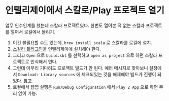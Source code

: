 
# 인텔리제이에서 스칼로/Play 프로젝트 열기

업무 인수인계를 했는데 스칼라 프로젝트였다. 한번도 열어본 적 없는 스칼라 프로젝트를 열어서 로컬에서 돌리기.

1. 이건 불필요할 수도 있는데, `brew install scala` 로 스칼라를 로컬에 설치.
1. [스칼라 플러그인](https://plugins.jetbrains.com/plugin/1347-scala)을 인텔리제이에 설치해야 한다.
1. 그리고 `Open` 으로 `build.sbt` 를 선택하고 `open as project` 으로 하면 스칼라 프로젝트로 인식해서 연다.
1. 그런데 아무리 기다려도 프로젝트 빌드가 안 된다. 에러 메시지로 찾아보니 설정에서 `Download: Library sources` 에 체크되있는 것을 해제해야 빌드가 진행이 되었다. [참고](https://stackoverflow.com/questions/47697141/intellij-cannot-import-sbt-project).
1. 로컬에서 웹앱 실행은 `Run/Debug Configuration` 에서 `Play 2 App` 으로 하면 무리 없이 가능.

